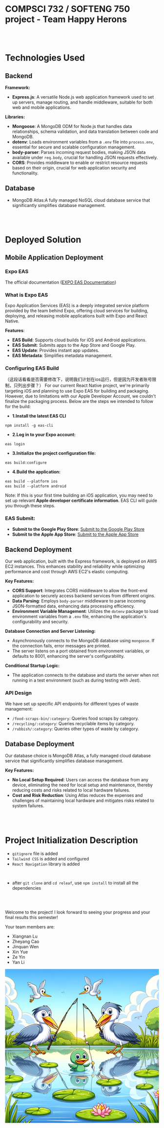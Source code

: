 # COMPSCI 732 / SOFTENG 750 project - Team Happy Herons
<br>
<br>


# Technologies Used

## Backend

**Framework:**

- **Express.js**: A versatile Node.js web application framework used to set up servers, manage routing, and handle middleware, suitable for both web and mobile applications.

**Libraries:**

- **Mongoose**: A MongoDB ODM for Node.js that handles data relationships, schema validation, and data translation between code and MongoDB.
- **dotenv**: Loads environment variables from a `.env` file into `process.env`, essential for secure and scalable configuration management.
- **body-parser**: Parses incoming request bodies, making JSON data available under `req.body`, crucial for handling JSON requests effectively.
- **CORS**: Provides middleware to enable or restrict resource requests based on their origin, crucial for web application security and functionality.

## Database

- MongoDB Atlas:A fully managed NoSQL cloud database service that significantly simplifies database management.



<br>
<br>




# Deployed Solution

## **Mobile Application Deployment**

### Expo EAS

The official documentation ([EXPO EAS Documentation](https://docs.expo.dev/eas/))

### What is Expo EAS

Expo Application Services (EAS) is a deeply integrated service platform provided by the team behind Expo, offering cloud services for building, deploying, and releasing mobile applications built with Expo and React Native.

**Features**:

- **EAS Build**: Supports cloud builds for iOS and Android applications.
- **EAS Submit**: Submits apps to the App Store and Google Play.
- **EAS Update**: Provides instant app updates.
- **EAS Metadata**: Simplifies metadata management.

### Configuring EAS Build

（这段话看看是否需要修改下，说明我们计划在ios运行，但是因为开发者账号限制，只列出步骤？）
For our current React Native project, we're primarily targeting iOS and planning to use Expo EAS for building and packaging. However, due to limitations with our Apple Developer Account, we couldn't finalize the packaging process. Below are the steps we intended to follow for the build:

- **1.Install the latest EAS CLI**

```
npm install -g eas-cli

```

- **2.Log in to your Expo account:**

```
eas login

```

- **3.Initialize the project configuration file:**

```
eas build:configure

```

- **4.Build the application:**

```
eas build --platform ios
eas build --platform android

```

Note: If this is your first time building an iOS application, you may need to set up relevant **Apple developer certificate information**. EAS CLI will guide you through these steps.

### EAS Submit:

- **Submit to the Google Play Store**: [Submit to the Google Play Store](https://docs.expo.dev/submit/android/)
- **Submit to the Apple App Store**: [Submit to the Apple App Store](https://docs.expo.dev/submit/ios/)

## Backend Deployment

Our web application, built with the Express framework, is deployed on AWS EC2 instances. This enhances stability and reliability while optimizing performance and cost through AWS EC2's elastic computing.

**Key Features:**

- **CORS Support**: Integrates CORS middleware to allow the front-end application to securely access backend services from different origins.
- **Data Parsing**: Employs `body-parser` middleware to parse incoming JSON-formatted data, enhancing data processing efficiency.
- **Environment Variable Management**: Utilizes the `dotenv` package to load environment variables from a `.env` file, enhancing the application's configurability and security.

**Database Connection and Server Listening:**

- Asynchronously connects to the MongoDB database using `mongoose`. If the connection fails, error messages are printed.
- The server listens on a port obtained from environment variables, or defaults to 8001, enhancing the server's configurability.

**Conditional Startup Logic:**

- The application connects to the database and starts the server when not running in a test environment (such as during testing with Jest).

### API Design

We have set up specific API endpoints for different types of waste management:

- `/food-scraps-bin/:category`: Queries food scraps by category.
- `/recycling/:category`: Queries recyclable items by category.
- `/rubbish/:category`: Queries other types of waste by category.

## Database Deployment

Our database choice is MongoDB Atlas, a fully managed cloud database service that significantly simplifies database management.

**Key  Features:**

- **No Local Setup Required**: Users can access the database from any device, eliminating the need for local setup and maintenance, thereby reducing costs and risks related to local hardware failures.
- **Cost and Risk Reduction**: Using Atlas reduces the expenses and challenges of maintaining local hardware and mitigates risks related to system failures.








<br>
<br>

























# Project Initialization Description
- `gitignore` file is added
- `Tailwind CSS` is added and configured
- `React Navigation` library is added
<br>

- after `git clone` and `cd releaf`, use `npm install` to install all the dependencies


<br>
<br>


Welcome to the project! I look forward to seeing your progress and your final results this semester!

Your team members are:
- Xiangnan Lu
- Zheyang Cao
- Jinquan Wen
- Xin Yue
- Ze Yin
- Yan Li

![](./group-image/Happy%20Herons.webp)